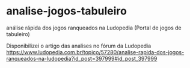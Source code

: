 # analise-jogos-tabuleiro
análise rápida dos jogos ranqueados na Ludopedia (Portal de jogos de tabuleiro)

Disponibilizei o artigo das analises no fórum da Ludopedia 
https://www.ludopedia.com.br/topico/57280/analise-rapida-dos-jogos-ranqueados-na-ludopedia?id_post=397999#id_post_397999
